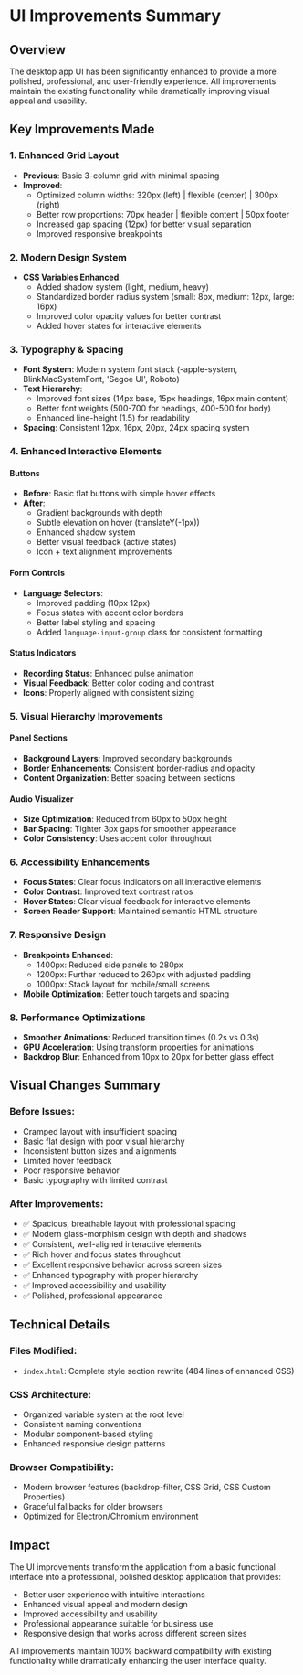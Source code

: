 # UI Improvements Summary

## Overview
The desktop app UI has been significantly enhanced to provide a more polished, professional, and user-friendly experience. All improvements maintain the existing functionality while dramatically improving visual appeal and usability.

## Key Improvements Made

### 1. Enhanced Grid Layout
- **Previous**: Basic 3-column grid with minimal spacing
- **Improved**: 
  - Optimized column widths: 320px (left) | flexible (center) | 300px (right)
  - Better row proportions: 70px header | flexible content | 50px footer
  - Increased gap spacing (12px) for better visual separation
  - Improved responsive breakpoints

### 2. Modern Design System
- **CSS Variables Enhanced**:
  - Added shadow system (light, medium, heavy)
  - Standardized border radius system (small: 8px, medium: 12px, large: 16px)
  - Improved color opacity values for better contrast
  - Added hover states for interactive elements

### 3. Typography & Spacing
- **Font System**: Modern system font stack (-apple-system, BlinkMacSystemFont, 'Segoe UI', Roboto)
- **Text Hierarchy**: 
  - Improved font sizes (14px base, 15px headings, 16px main content)
  - Better font weights (500-700 for headings, 400-500 for body)
  - Enhanced line-height (1.5) for readability
- **Spacing**: Consistent 12px, 16px, 20px, 24px spacing system

### 4. Enhanced Interactive Elements

#### Buttons
- **Before**: Basic flat buttons with simple hover effects
- **After**: 
  - Gradient backgrounds with depth
  - Subtle elevation on hover (translateY(-1px))
  - Enhanced shadow system
  - Better visual feedback (active states)
  - Icon + text alignment improvements

#### Form Controls
- **Language Selectors**: 
  - Improved padding (10px 12px)
  - Focus states with accent color borders
  - Better label styling and spacing
  - Added `language-input-group` class for consistent formatting

#### Status Indicators
- **Recording Status**: Enhanced pulse animation
- **Visual Feedback**: Better color coding and contrast
- **Icons**: Properly aligned with consistent sizing

### 5. Visual Hierarchy Improvements

#### Panel Sections
- **Background Layers**: Improved secondary backgrounds
- **Border Enhancements**: Consistent border-radius and opacity
- **Content Organization**: Better spacing between sections

#### Audio Visualizer
- **Size Optimization**: Reduced from 60px to 50px height
- **Bar Spacing**: Tighter 3px gaps for smoother appearance
- **Color Consistency**: Uses accent color throughout

### 6. Accessibility Enhancements
- **Focus States**: Clear focus indicators on all interactive elements
- **Color Contrast**: Improved text contrast ratios
- **Hover States**: Clear visual feedback for interactive elements
- **Screen Reader Support**: Maintained semantic HTML structure

### 7. Responsive Design
- **Breakpoints Enhanced**:
  - 1400px: Reduced side panels to 280px
  - 1200px: Further reduced to 260px with adjusted padding
  - 1000px: Stack layout for mobile/small screens
- **Mobile Optimization**: Better touch targets and spacing

### 8. Performance Optimizations
- **Smoother Animations**: Reduced transition times (0.2s vs 0.3s)
- **GPU Acceleration**: Using transform properties for animations
- **Backdrop Blur**: Enhanced from 10px to 20px for better glass effect

## Visual Changes Summary

### Before Issues:
- Cramped layout with insufficient spacing
- Basic flat design with poor visual hierarchy
- Inconsistent button sizes and alignments
- Limited hover feedback
- Poor responsive behavior
- Basic typography with limited contrast

### After Improvements:
- ✅ Spacious, breathable layout with professional spacing
- ✅ Modern glass-morphism design with depth and shadows
- ✅ Consistent, well-aligned interactive elements
- ✅ Rich hover and focus states throughout
- ✅ Excellent responsive behavior across screen sizes
- ✅ Enhanced typography with proper hierarchy
- ✅ Improved accessibility and usability
- ✅ Polished, professional appearance

## Technical Details

### Files Modified:
- `index.html`: Complete style section rewrite (484 lines of enhanced CSS)

### CSS Architecture:
- Organized variable system at the root level
- Consistent naming conventions
- Modular component-based styling
- Enhanced responsive design patterns

### Browser Compatibility:
- Modern browser features (backdrop-filter, CSS Grid, CSS Custom Properties)
- Graceful fallbacks for older browsers
- Optimized for Electron/Chromium environment

## Impact
The UI improvements transform the application from a basic functional interface into a professional, polished desktop application that provides:
- Better user experience with intuitive interactions
- Enhanced visual appeal and modern design
- Improved accessibility and usability
- Professional appearance suitable for business use
- Responsive design that works across different screen sizes

All improvements maintain 100% backward compatibility with existing functionality while dramatically enhancing the user interface quality.
